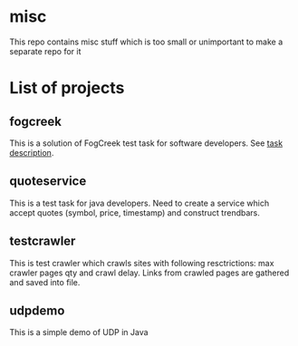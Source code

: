 misc
====

This repo contains misc stuff which is too small or unimportant to make a separate repo for it

List of projects
================

fogcreek
--------

This is a solution of FogCreek test task for software developers. See [task description](http://www.fogcreek.com/Jobs/Dev/).

quoteservice
------------

This is a test task for java developers. Need to create a service which accept quotes (symbol, price, timestamp) and construct trendbars.

testcrawler
-----------

This is test crawler which crawls sites with following resctrictions: max crawler pages qty and crawl delay. Links from crawled pages are gathered and saved into file.

udpdemo
-------

This is a simple demo of UDP in Java
